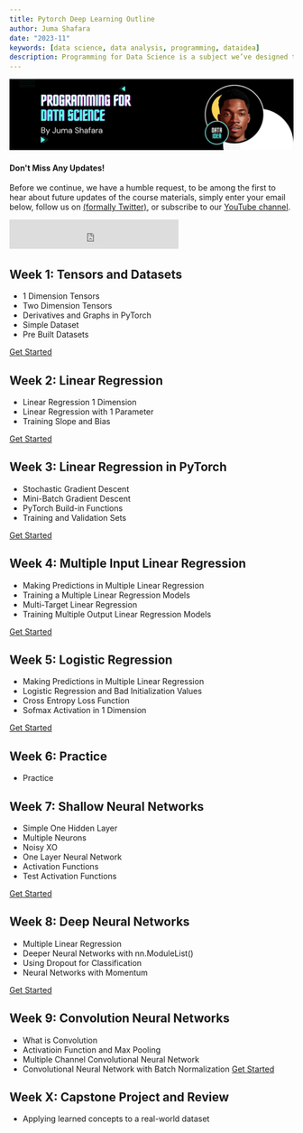 ```yaml
---
title: Pytorch Deep Learning Outline
author: Juma Shafara
date: "2023-11"
keywords: [data science, data analysis, programming, dataidea]
description: Programming for Data Science is a subject we’ve designed to explore the various programming components of data science.
---
```


![Photo by DATAIDEA](../../assets/banner4.png)

<!-- Newsletter -->
<div class="newsletter">
<div class="newsletter-heading">
<h4><i class="bi bi-info-circle-fill"></i> Don't Miss Any Updates!</h4>
</div>
<div class="newsletter-body">
<p>
Before we continue, we have a humble request, to be among the first to hear about future updates of the course materials, simply enter your email below, follow us on <a href="https://x.com/dataideaorg"><i class="bi bi-twitter-x"></i>
(formally Twitter)</a>, or subscribe to our <a href="https://www.youtube.com/@dataidea-science"><i class="bi bi-youtube"></i> YouTube channel</a>.
</p>
<iframe class="newsletter-frame" src="https://embeds.beehiiv.com/5fc7c425-9c7e-4e08-a514-ad6c22beee74?slim=true" data-test-id="beehiiv-embed" height="52" frameborder="0" scrolling="no">
</iframe>
</div>
</div>

## Week 1: Tensors and Datasets [<i class="bi bi-box-arrow-up-right" title="Get Started"></i>](./Week1-Tensors-Datasets/1.1_1Dtensors_v2.ipynb)
- 1 Dimension Tensors
- Two Dimension Tensors
- Derivatives and Graphs in PyTorch
- Simple Dataset
- Pre Built Datasets

[Get Started <i class="bi bi-box-arrow-up-right"></i>](./Week1-Tensors-Datasets/1.1_1Dtensors_v2.md)

## Week 2: Linear Regression [<i class="bi bi-box-arrow-up-right" title="Get Started"></i>](./Week2-Linear-Regression/2.1Prediction1Dregression_v3.ipynb)
- Linear Regression 1 Dimension
- Linear Regression with 1 Parameter
- Training Slope and Bias

[Get Started <i class="bi bi-box-arrow-up-right"></i>](./Week2-Linear-Regression/2.1Prediction1Dregression_v3.ipynb)

## Week 3: Linear Regression in PyTorch [<i class="bi bi-box-arrow-up-right" title="Get Started"></i>](./Week3-LR-PyTorch/3.1_stochastic_gradient_descent_v3.ipynb)
- Stochastic Gradient Descent
- Mini-Batch Gradient Descent
- PyTorch Build-in Functions
- Training and Validation Sets

[Get Started <i class="bi bi-box-arrow-up-right"></i>](./Week3-LR-PyTorch/3.1_stochastic_gradient_descent_v3.ipynb)

## Week 4: Multiple Input Linear Regression [<i class="bi bi-box-arrow-up-right" title="Get Started"></i>](./Week4-Multiple-Input-LR/4.1.multiple_linear_regression_prediction_v2.ipynb)
- Making Predictions in Multiple Linear Regression
- Training a Multiple Linear Regression Models
- Multi-Target Linear Regression
- Training Multiple Output Linear Regression Models

[Get Started <i class="bi bi-box-arrow-up-right"></i>](./Week4-Multiple-Input-LR/4.1.multiple_linear_regression_prediction_v2.ipynb)

## Week 5: Logistic Regression [<i class="bi bi-box-arrow-up-right" title="Get Started"></i>](./Week5-Logistic-Regression/5.1logistic_regression_prediction_v2.ipynb)
- Making Predictions in Multiple Linear Regression
- Logistic Regression and Bad Initialization Values
- Cross Entropy Loss Function
- Sofmax Activation in 1 Dimension

[Get Started <i class="bi bi-box-arrow-up-right"></i>](./Week5-Logistic-Regression/5.1logistic_regression_prediction_v2.ipynb)

## Week 6: Practice [<i class="bi bi-box-arrow-up-right" title="Get Started"></i>](./Week6-Visualization2/62_seaborn_part1.ipynb)
- Practice

## Week 7: Shallow Neural Networks [<i class="bi bi-box-arrow-up-right" title="Get Started"></i>](./Week7-Shallow-Networks/7.1_simple1hiddenlayer.ipynb)
- Simple One Hidden Layer
- Multiple Neurons
- Noisy XO
- One Layer Neural Network
- Activation Functions
- Test Activation Functions

[Get Started <i class="bi bi-box-arrow-up-right"></i>](./Week7-Shallow-Networks/7.1_simple1hiddenlayer.ipynb)

## Week 8: Deep Neural Networks [<i class="bi bi-box-arrow-up-right" title="Get Started"></i>](./Week8-Deep-Networks/8.1.1mist2layer_v2.ipynb)
- Multiple Linear Regression
- Deeper Neural Networks with nn.ModuleList()
- Using Dropout for Classification
- Neural Networks with Momentum

[Get Started <i class="bi bi-box-arrow-up-right"></i>](./Week8-Deep-Networks/8.1.1mist2layer_v2.ipynb)

## Week 9: Convolution Neural Networks [<i class="bi bi-box-arrow-up-right" title="Get Started"></i>](./Week9-CNNs/9.1What_is_Convolution.ipynb)
- What is Convolution
- Activatioin Function and Max Pooling
- Multiple Channel Convolutional Neural Network
- Convolutional Neural Network with Batch Normalization
[Get Started <i class="bi bi-box-arrow-up-right"></i>](./Week9-CNNs/9.1What_is_Convolution.ipynb)

## Week X: Capstone Project and Review
- Applying learned concepts to a real-world dataset
